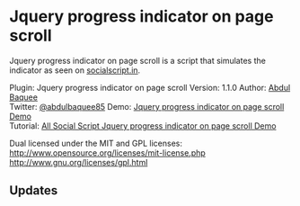 Jquery progress indicator on page scroll
===============

Jquery progress indicator on page scroll is a script that simulates the indicator as seen on [socialscript.in](http://www.socialscript.in/).

Plugin: Jquery progress indicator on page scroll
Version: 1.1.0
Author: [Abdul Baquee](http://www.socialscript.in/)  
Twitter: [@abdulbaquee85](http://www.twitter.com/abdulbaquee85)
Demo: [Jquery progress indicator on page scroll Demo](http://www.socialscript.in/jquery-progress-indicator-on-page-scroll/)  
Tutorial: [All Social Script Jquery progress indicator on page scroll Demo](http://www.socialscript.in/jquery-plugins/jquery-progressbar/examples/)  

Dual licensed under the MIT and GPL licenses:
http://www.opensource.org/licenses/mit-license.php
http://www.gnu.org/licenses/gpl.html

Updates
-------
